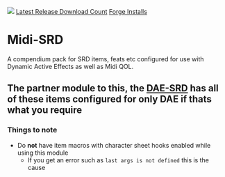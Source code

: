 ![](https://img.shields.io/badge/Foundry-v0.8.8-informational)
[Latest Release Download Count](https://img.shields.io/github/downloads/Kandashi/Midi-SRD/latest/module.zip)
[Forge Installs](https://img.shields.io/badge/dynamic/json?label=Forge%20Installs&query=package.installs&suffix=%25&url=https%3A%2F%2Fforge-vtt.com%2Fapi%2Fbazaar%2Fpackage%2FMidi-SRD&colorB=4aa94a)

# Midi-SRD
A compendium pack for SRD items, feats etc configured for use with Dynamic Active Effects as well as Midi QOL.

The partner module to this, the <a href="https://github.com/kandashi/Dynamic-Effects-SRD/" target="_blank">DAE-SRD</a> has all of these items configured for **only** DAE if thats what you require
--

### Things to note
- Do **not** have item macros with character sheet hooks enabled while using this module
    - If you get an error such as `last args is not defined` this is the cause

